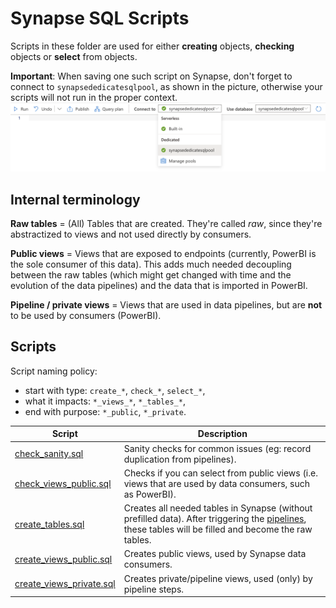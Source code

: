 # Synapse SQL Scripts
Scripts in these folder are used for either **creating** objects, **checking** objects or **select** from objects.

**Important**: When saving one such script on Synapse, don't forget to connect to `synapsededicatesqlpool`, as shown in the picture, otherwise your scripts will not run in the proper context.
![](../docs/synapse_sql_pool.png)

## Internal terminology
**Raw tables** = (All) Tables that are created. They're called *raw*, since they're abstractized to views and not used directly  by consumers.

**Public views** = Views that are exposed to endpoints (currently, PowerBI is the sole consumer of this data). This adds much needed decoupling between the raw tables (which might get changed with time and the evolution of the data pipelines) and the data that is imported in PowerBI.

**Pipeline / private views** = Views that are used in data pipelines, but are **not** to be used by consumers (PowerBI).

## Scripts
Script naming policy:
+ start with type: `create_*`, `check_*`, `select_*`,
+ what it impacts: `*_views_*`, `*_tables_*`,
+ end with purpose: `*_public`, `*_private`.


| Script              | Description |
| ------------------- | ----------- |
| [check_sanity.sql](./check_sanity.sql) | Sanity checks for common issues (eg: record duplication from pipelines). |
| [check_views_public.sql](./check_views_public.sql) | Checks if you can select from public views (i.e. views that are used by data consumers, such as PowerBI). |
| [create_tables.sql](./create_tables.sql) | Creates all needed tables in Synapse (without prefilled data). After triggering the [pipelines](https://github.com/microsoftgraph/dataconnect-solutions/tree/main/solutions/conversation-lineage#data-ingestion), these tables will be filled and become the raw tables. |
| [create_views_public.sql](./create_views_public.sql) | Creates public views, used by Synapse data consumers. |
| [create_views_private.sql](./create_views_private.sql) | Creates private/pipeline views, used (only) by pipeline steps. |
